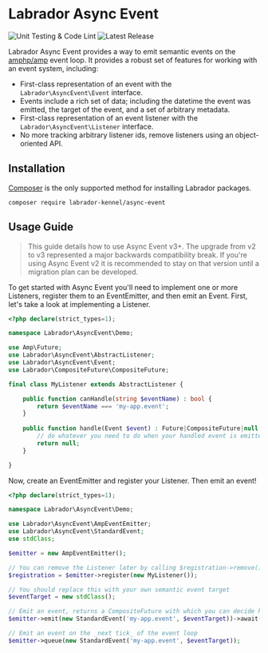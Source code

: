 # Labrador Async Event

![Unit Testing & Code Lint](https://github.com/labrador-kennel/async-event/workflows/Unit%20Testing%20&%20Code%20Lint/badge.svg)
![Latest Release](https://img.shields.io/github/v/release/labrador-kennel/async-event)

Labrador Async Event provides a way to emit semantic events on the [amphp/amp](https://amphp.org) event loop. It provides a robust set of features for working with an event system, including:

- First-class representation of an event with the `Labrador\AsyncEvent\Event` interface.
- Events include a rich set of data; including the datetime the event was emitted, the target of the event, and a set of arbitrary metadata.
- First-class representation of an event listener with the `Labrador\AsyncEvent\Listener` interface.
- No more tracking arbitrary listener ids, remove listeners using an object-oriented API.

## Installation

[Composer](https://getcomposer.org) is the only supported method for installing Labrador packages.

```
composer require labrador-kennel/async-event
```

## Usage Guide

> This guide details how to use Async Event v3+. The upgrade from v2 to v3 represented a major backwards compatibility break. If you're using Async Event v2 it is recommended to stay on that version until a migration plan can be developed.

To get started with Async Event you'll need to implement one or more Listeners, register them to an EventEmitter, and then emit an Event. First, let's take a look at implementing a Listener.

```php
<?php declare(strict_types=1);

namespace Labrador\AsyncEvent\Demo;

use Amp\Future;
use Labrador\AsyncEvent\AbstractListener;
use Labrador\AsyncEvent\Event;
use Labrador\CompositeFuture\CompositeFuture;

final class MyListener extends AbstractListener {

    public function canHandle(string $eventName) : bool {
        return $eventName === 'my-app.event';
    }
    
    public function handle(Event $event) : Future|CompositeFuture|null {
        // do whatever you need to do when your handled event is emitted 
        return null;
    }

}
```

Now, create an EventEmitter and register your Listener. Then emit an event!

```php
<?php declare(strict_types=1);

namespace Labrador\AsyncEvent\Demo;

use Labrador\AsyncEvent\AmpEventEmitter;
use Labrador\AsyncEvent\StandardEvent;
use stdClass;

$emitter = new AmpEventEmitter();

// You can remove the Listener later by calling $registration->remove()
$registration = $emitter->register(new MyListener());

// You should replace this with your own semantic event target
$eventTarget = new stdClass();

// Emit an event, returns a CompositeFuture with which you can decide how to wait for Listener futures to resolve
$emitter->emit(new StandardEvent('my-app.event', $eventTarget))->await();

// Emit an event on the _next tick_ of the event loop
$emitter->queue(new StandardEvent('my-app.event', $eventTarget));
```

